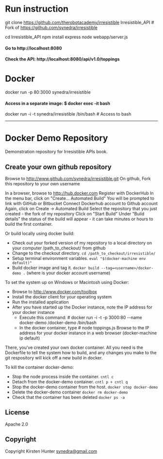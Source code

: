 Run instruction
===============
git clone https://github.com/therobotacademy/irresistible Irresistible_API   # Fork of https://github.com/synedra/irresistible

cd Irresistible_API
npm install express
node webapp/server.js

#### Go to             http://localhost:8080
#### Check the API:    http://localhost:8080/api/v1.0/toppings

Docker
======
docker run -p 80:3000 synedra/irresistible

#### Access in a separate image: $ docker exec -it <container ID or name> bash
docker run -i -t synedra/irresistible /bin/bash  # Access to bash



--------------------------------------------------------------------
Docker Demo Repository
==========================

Demonstration repository for Irresistible APIs book.

## Create your own github repository
Browse to http://www.github.com/synedra/irresistible.git
On github, Fork this repository to your own username

In a browser, browse to http://hub.docker.com
Register with DockerHub
In the menu bar, click on "Create... Automated Build"
You will be prompted to link with GitHub or Bitbucket
Connect Dockerhub account to Github account
Again, click on Create -> Automated Build
Select the repository that you just created - the fork of my repository
Click on "Start Build"
Under "Build details" the status of the build will appear - it can take minutes or hours to build the first container.

Or build locally using docker build:
- Check out your forked version of my repository to a local directory on your computer /path_to_checkout/ from github
- Change to the checkout directory. `cd /path_to_checkout/irresistible/`
- Setup terminal environment variables. `eval "$(docker-machine env default)"`
- Build docker image and tag it. `docker build --tag=<username>/docker-demo .` (where <username> is your docker account username)

To set the system up on Windows or Macintosh using Docker:
- Browse to http://www.docker.com/toolbox
- Install the docker client for your operating system
- Run the installed application
- After you have started up the Docker instance, note the IP address for your docker instance
  - Execute this command: # docker run -i -t -p 3000:80 --name docker-demo <username>/docker-demo /bin/bash
  - In the docker container, type # node toppings.js
Browse to the IP address for your docker instance in a web browser (docker-machine ip default)

There, you've created your own docker container.  All you need is the Dockerfile to tell the system how to build, and any changes you make to the git respository will kick off a new build in docker.

To kill the container docker-demo:
- Stop the node process inside the container. `cntl c`
- Detach from the docker-demo container. `cntl p + cntl q`
- Stop the docker-demo container from the host. `docker stop docker-demo`
- Delete the docker-demo container `docker rm docker-demo`
- Check that the container has been deleted `docker ps -a`

## License

Apache 2.0

## Copyright

Copyright Kirsten Hunter <synedra@gmail.com>
